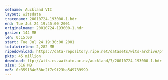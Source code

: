 ```yaml
---
setname: Auckland VII
layout: witsdata
tracename: 20010724-193000-1.hdr
end: Tue Jul 24 19:45:00 2001
originalname: 20010724-193000-1.hdr
gzsize: 144 MB
len: 0:15:00
start: Tue Jul 24 19:30:00 2001
totalwirelen: 2,282 MB
ripedownload: https://data-repository.ripe.net/datasets/wits-archive/pma/long/auck/7//20010724-193000-1.hdr.gz
pkts: 45 million
download: ftp://wits.cs.waikato.ac.nz/auckland/7/20010724-193000-1.hdr.gz
size: 516 MB
md5: 0c359184e58bc2f7c9f23ba549789999
---
```

